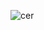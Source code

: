 ![cer](https://github.com/Morium-Nasa/Old_Work_from_SEIP/assets/76652494/0c0d85a9-a26c-4e4f-ab8e-e91bd295b009)
